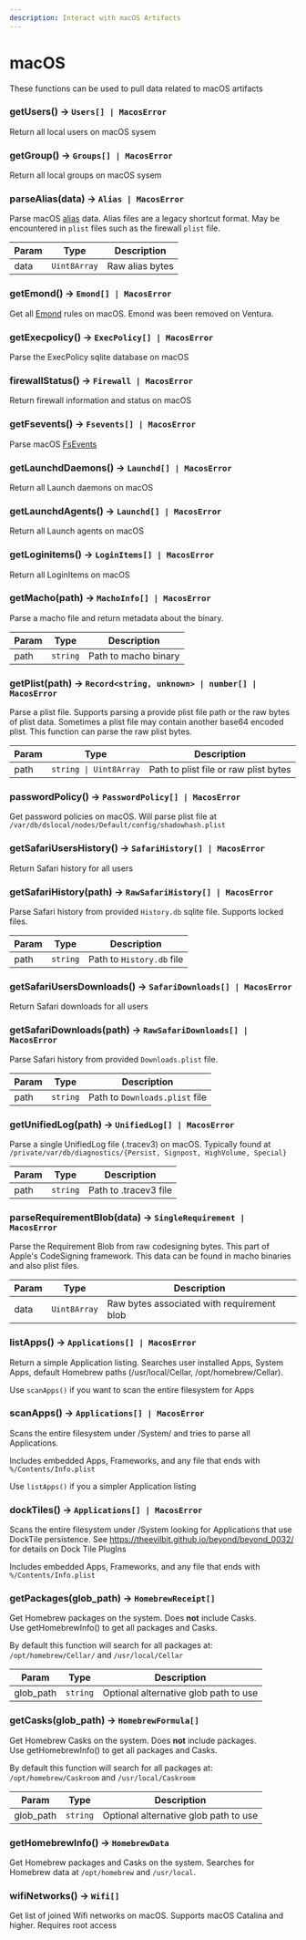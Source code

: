 ```yaml
---
description: Interact with macOS Artifacts
---
```


# macOS

These functions can be used to pull data related to macOS artifacts

### getUsers() -> `Users[] | MacosError`

Return all local users on macOS sysem

### getGroup() -> `Groups[] | MacosError`

Return all local groups on macOS sysem

### parseAlias(data) -> `Alias | MacosError`

Parse macOS [alias](https://en.wikipedia.org/wiki/Alias_(Mac_OS)) data. Alias
files are a legacy shortcut format. May be encountered in `plist` files such as
the firewall `plist` file.

| Param | Type         | Description     |
| ----- | ------------ | --------------- |
| data  | `Uint8Array` | Raw alias bytes |

### getEmond() -> `Emond[] | MacosError`

Get all [Emond](../../Artifacts/macOS%20Artifacts/emond.md) rules on macOS.
Emond was been removed on Ventura.

### getExecpolicy() -> `ExecPolicy[] | MacosError`

Parse the ExecPolicy sqlite database on macOS

### firewallStatus() -> `Firewall | MacosError`

Return firewall information and status on macOS

### getFsevents() -> `Fsevents[] | MacosError`

Parse macOS [FsEvents](../../Artifacts/macOS%20Artifacts/fsevents.md)

### getLaunchdDaemons() -> `Launchd[] | MacosError`

Return all Launch daemons on macOS

### getLaunchdAgents() -> `Launchd[] | MacosError`

Return all Launch agents on macOS

### getLoginitems() -> `LoginItems[] | MacosError`

Return all LoginItems on macOS

### getMacho(path) -> `MachoInfo[] | MacosError`

Parse a macho file and return metadata about the binary.

| Param | Type     | Description          |
| ----- | -------- | -------------------- |
| path  | `string` | Path to macho binary |

### getPlist(path) -> `Record<string, unknown> | number[] | MacosError`

Parse a plist file. Supports parsing a provide plist file path or the raw bytes
of plist data. Sometimes a plist file may contain another base64 encoded plist.
This function can parse the raw plist bytes.

| Param | Type                                  | Description                           |
| ----- | ------------------------------------- | ------------------------------------- |
| path  | <code>string &#124; Uint8Array</code> | Path to plist file or raw plist bytes |

### passwordPolicy() -> `PasswordPolicy[] | MacosError`

Get password policies on macOS. Will parse plist file at
`/var/db/dslocal/nodes/Default/config/shadowhash.plist`

### getSafariUsersHistory() -> `SafariHistory[] | MacosError`

Return Safari history for all users

### getSafariHistory(path) -> `RawSafariHistory[] | MacosError`

Parse Safari history from provided `History.db` sqlite file. Supports locked
files.

| Param | Type     | Description               |
| ----- | -------- | ------------------------- |
| path  | `string` | Path to `History.db` file |

### getSafariUsersDownloads() -> `SafariDownloads[] | MacosError`

Return Safari downloads for all users

### getSafariDownloads(path) -> `RawSafariDownloads[] | MacosError`

Parse Safari history from provided `Downloads.plist` file.

| Param | Type     | Description                    |
| ----- | -------- | ------------------------------ |
| path  | `string` | Path to `Downloads.plist` file |

### getUnifiedLog(path) -> `UnifiedLog[] | MacosError`

Parse a single UnifiedLog file (.tracev3) on macOS. Typically found at
`/private/var/db/diagnostics/{Persist, Signpost, HighVolume, Special}`

| Param | Type     | Description           |
| ----- | -------- | --------------------- |
| path  | `string` | Path to .tracev3 file |

### parseRequirementBlob(data) -> `SingleRequirement | MacosError`

Parse the Requirement Blob from raw codesigning bytes. This part of Apple's
CodeSigning framework. This data can be found in macho binaries and also plist
files.

| Param | Type         | Description                                |
| ----- | ------------ | ------------------------------------------ |
| data  | `Uint8Array` | Raw bytes associated with requirement blob |

### listApps() -> `Applications[] | MacosError`

Return a simple Application listing. Searches user installed Apps, System Apps,
default Homebrew paths (/usr/local/Cellar, /opt/homebrew/Cellar).

Use `scanApps()` if you want to scan the entire filesystem for Apps

### scanApps() -> `Applications[] | MacosError`

Scans the entire filesystem under /System/ and tries to parse all Applications.

Includes embedded Apps, Frameworks, and any file that ends with
`%/Contents/Info.plist`

Use `listApps()` if you a simpler Application listing

### dockTiles() -> `Applications[] | MacosError`

Scans the entire filesystem under /System looking for Applications that use
DockTile persistence. See https://theevilbit.github.io/beyond/beyond_0032/ for
details on Dock Tile PlugIns

Includes embedded Apps, Frameworks, and any file that ends with
`%/Contents/Info.plist`

### getPackages(glob_path) -> `HomebrewReceipt[]`

Get Homebrew packages on the system. Does **not** include Casks.\
Use getHomebrewInfo() to get all packages and Casks.

By default this function will search for all packages at:
`/opt/homebrew/Cellar/` and `/usr/local/Cellar`

| Param     | Type     | Description                           |
| --------- | -------- | ------------------------------------- |
| glob_path | `string` | Optional alternative glob path to use |

### getCasks(glob_path) -> `HomebrewFormula[]`

Get Homebrew Casks on the system. Does **not** include packages.\
Use getHomebrewInfo() to get all packages and Casks.

By default this function will search for all packages at:
`/opt/homebrew/Caskroom` and `/usr/local/Caskroom`

| Param     | Type     | Description                           |
| --------- | -------- | ------------------------------------- |
| glob_path | `string` | Optional alternative glob path to use |

### getHomebrewInfo() -> `HomebrewData`

Get Homebrew packages and Casks on the system. Searches for Homebrew data at
`/opt/homebrew` and `/usr/local`.

### wifiNetworks() -> `Wifi[]`

Get list of joined Wifi networks on macOS. Supports macOS Catalina and higher.
Requires root access
